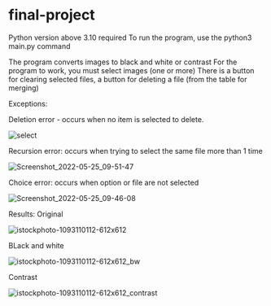 # final-project

Python version above 3.10 required
To run the program, use the python3 main.py command

The program converts images to black and white or contrast For the program to work, you must select images (one or more)
There is a button for clearing selected files, a button for deleting a file (from the table for merging)


Exceptions:

Deletion error - occurs when no item is selected to delete.

![select](https://user-images.githubusercontent.com/102587633/170176026-f22cd316-6ab9-4185-96ef-85a4186aa600.png)


Recursion error: occurs when trying to select the same file more than 1 time

![Screenshot_2022-05-25_09-51-47](https://user-images.githubusercontent.com/102587633/170176164-ae48bc5c-f843-4cc3-accc-60ffad8a3475.png)


Choice error: occurs when option or file are not selected

![Screenshot_2022-05-25_09-46-08](https://user-images.githubusercontent.com/102587633/170176194-676d7557-1cdb-43f8-a1bd-de78ae637211.png)


Results:
Original

![istockphoto-1093110112-612x612](https://user-images.githubusercontent.com/102587633/170175599-910f96c1-2d1d-45f2-831b-e03fb49d25a6.jpg)


BLack and white

![istockphoto-1093110112-612x612_bw](https://user-images.githubusercontent.com/102587633/170175611-efd60f9f-7071-4788-b173-03734eda2258.jpg)


Contrast

![istockphoto-1093110112-612x612_contrast](https://user-images.githubusercontent.com/102587633/170175620-44fa7637-0b76-43fe-9bad-c2f50249cc49.jpg)
